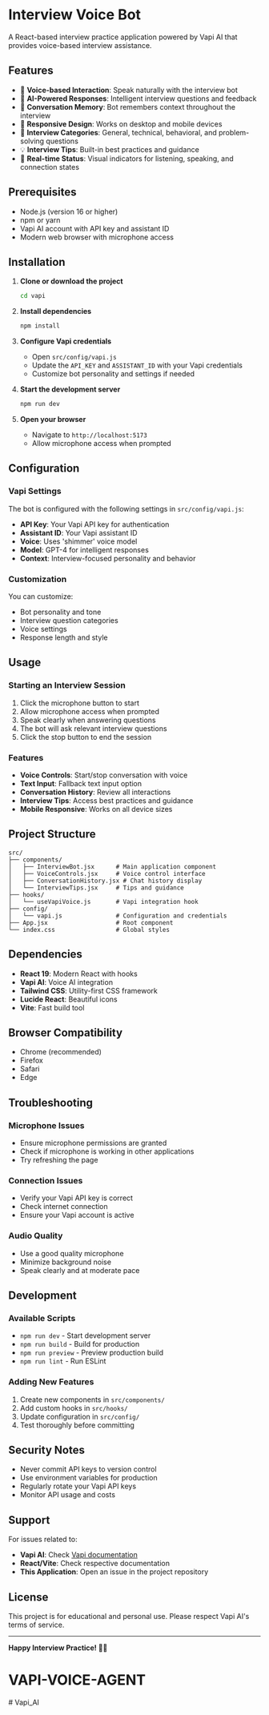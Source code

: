 # Interview Voice Bot

A React-based interview practice application powered by Vapi AI that provides voice-based interview assistance.

## Features

- 🎤 **Voice-based Interaction**: Speak naturally with the interview bot
- 🧠 **AI-Powered Responses**: Intelligent interview questions and feedback
- 💬 **Conversation Memory**: Bot remembers context throughout the interview
- 📱 **Responsive Design**: Works on desktop and mobile devices
- 🎯 **Interview Categories**: General, technical, behavioral, and problem-solving questions
- 💡 **Interview Tips**: Built-in best practices and guidance
- 🔄 **Real-time Status**: Visual indicators for listening, speaking, and connection states

## Prerequisites

- Node.js (version 16 or higher)
- npm or yarn
- Vapi AI account with API key and assistant ID
- Modern web browser with microphone access

## Installation

1. **Clone or download the project**
   ```bash
   cd vapi
   ```

2. **Install dependencies**
   ```bash
   npm install
   ```

3. **Configure Vapi credentials**
   - Open `src/config/vapi.js`
   - Update the `API_KEY` and `ASSISTANT_ID` with your Vapi credentials
   - Customize bot personality and settings if needed

4. **Start the development server**
   ```bash
   npm run dev
   ```

5. **Open your browser**
   - Navigate to `http://localhost:5173`
   - Allow microphone access when prompted

## Configuration

### Vapi Settings

The bot is configured with the following settings in `src/config/vapi.js`:

- **API Key**: Your Vapi API key for authentication
- **Assistant ID**: Your Vapi assistant ID
- **Voice**: Uses 'shimmer' voice model
- **Model**: GPT-4 for intelligent responses
- **Context**: Interview-focused personality and behavior

### Customization

You can customize:
- Bot personality and tone
- Interview question categories
- Voice settings
- Response length and style

## Usage

### Starting an Interview Session

1. Click the microphone button to start
2. Allow microphone access when prompted
3. Speak clearly when answering questions
4. The bot will ask relevant interview questions
5. Click the stop button to end the session

### Features

- **Voice Controls**: Start/stop conversation with voice
- **Text Input**: Fallback text input option
- **Conversation History**: Review all interactions
- **Interview Tips**: Access best practices and guidance
- **Mobile Responsive**: Works on all device sizes

## Project Structure

```
src/
├── components/
│   ├── InterviewBot.jsx      # Main application component
│   ├── VoiceControls.jsx     # Voice control interface
│   ├── ConversationHistory.jsx # Chat history display
│   └── InterviewTips.jsx     # Tips and guidance
├── hooks/
│   └── useVapiVoice.js       # Vapi integration hook
├── config/
│   └── vapi.js               # Configuration and credentials
├── App.jsx                   # Root component
└── index.css                 # Global styles
```

## Dependencies

- **React 19**: Modern React with hooks
- **Vapi AI**: Voice AI integration
- **Tailwind CSS**: Utility-first CSS framework
- **Lucide React**: Beautiful icons
- **Vite**: Fast build tool

## Browser Compatibility

- Chrome (recommended)
- Firefox
- Safari
- Edge

## Troubleshooting

### Microphone Issues
- Ensure microphone permissions are granted
- Check if microphone is working in other applications
- Try refreshing the page

### Connection Issues
- Verify your Vapi API key is correct
- Check internet connection
- Ensure your Vapi account is active

### Audio Quality
- Use a good quality microphone
- Minimize background noise
- Speak clearly and at moderate pace

## Development

### Available Scripts

- `npm run dev` - Start development server
- `npm run build` - Build for production
- `npm run preview` - Preview production build
- `npm run lint` - Run ESLint

### Adding New Features

1. Create new components in `src/components/`
2. Add custom hooks in `src/hooks/`
3. Update configuration in `src/config/`
4. Test thoroughly before committing

## Security Notes

- Never commit API keys to version control
- Use environment variables for production
- Regularly rotate your Vapi API keys
- Monitor API usage and costs

## Support

For issues related to:
- **Vapi AI**: Check [Vapi documentation](https://docs.vapi.ai/)
- **React/Vite**: Check respective documentation
- **This Application**: Open an issue in the project repository

## License

This project is for educational and personal use. Please respect Vapi AI's terms of service.

---

**Happy Interview Practice! 🎯✨**
# VAPI-VOICE-AGENT
#   V a p i _ A I  
 